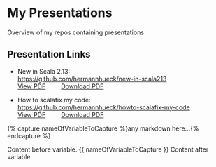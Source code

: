 # My Presentations

Overview of my repos containing presentations

## Presentation Links

- New in Scala 2.13:<br/>
  https://github.com/hermannhueck/new-in-scala213<br/>
  [View PDF](https://github.com/hermannhueck/new-in-scala213/blob/master/slides/New-in-Scala-2.13.pdf)
  &nbsp; &nbsp; &nbsp; &nbsp; [Download PDF](https://github.com/hermannhueck/new-in-scala213/raw/master/slides/New-in-Scala-2.13.pdf)

- How to scalafix my code:<br/>
  https://github.com/hermannhueck/howto-scalafix-my-code<br/>
  [View PDF](https://github.com/hermannhueck/howto-scalafix-my-code/blob/master/slides/howto-scalafix-my-code.pdf)
  &nbsp; &nbsp; &nbsp; &nbsp; [Download PDF](https://github.com/hermannhueck/howto-scalafix-my-code/raw/master/slides/howto-scalafix-my-code.pdf)

{% capture nameOfVariableToCapture %}any markdown here...{% endcapture %}

Content before variable.
{{ nameOfVariableToCapture }}
Content after variable.
